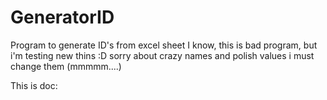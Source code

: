 # GeneratorID
Program to generate ID's from excel sheet
I know, this is bad program, but i'm testing new thins :D
sorry about crazy names and polish values i must change them (mmmmm....)

This is doc:
